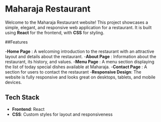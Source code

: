 # Maharaja Restaurant 

Welcome to the Maharaja Restaurant website! This project showcases a simple, elegant, and responsive web application for a restaurant. It is built using **React** for the frontend, with **CSS** for styling.

##Features 

-**Home Page** :  A welcoming introduction to the restaurant with an attractive layout and details about the restaurant.
-**About Page** : Information about the restaurant, its history, and values.
-**Menu Page** :  A menu section displaying the list of today special dishes available at Maharaja.
-**Contact Page** : A section for users to contact the restaurant
-**Responsive Design**: The website is fully responsive and looks great on desktops, tablets, and mobile devices.

## Tech Stack

- **Frontend**: React
- **CSS**: Custom styles for layout and responsiveness
